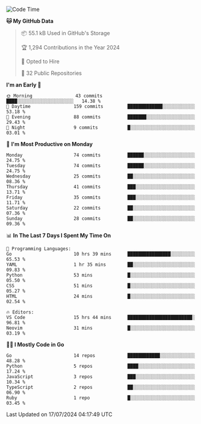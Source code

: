 <!--START_SECTION:thansetan-waka-->
![Code Time](http://img.shields.io/badge/Code%20Time-129%20hrs%2045%20mins-blue)

**🐱 My GitHub Data** 

> 📦 55.1 kB Used in GitHub's Storage 
 > 
> 🏆 1,294 Contributions in the Year 2024
 > 
> 💼 Opted to Hire
 > 
> 📜 32 Public Repositories 
 > 

**I'm an Early 🐤** 

```text
🌞 Morning                43 commits          ████░░░░░░░░░░░░░░░░░░░░░   14.38 % 
🌆 Daytime                159 commits         █████████████░░░░░░░░░░░░   53.18 % 
🌃 Evening                88 commits          ███████░░░░░░░░░░░░░░░░░░   29.43 % 
🌙 Night                  9 commits           █░░░░░░░░░░░░░░░░░░░░░░░░   03.01 % 
```

📅 **I'm Most Productive on Monday** 

```text
Monday                   74 commits          ██████░░░░░░░░░░░░░░░░░░░   24.75 % 
Tuesday                  74 commits          ██████░░░░░░░░░░░░░░░░░░░   24.75 % 
Wednesday                25 commits          ██░░░░░░░░░░░░░░░░░░░░░░░   08.36 % 
Thursday                 41 commits          ███░░░░░░░░░░░░░░░░░░░░░░   13.71 % 
Friday                   35 commits          ███░░░░░░░░░░░░░░░░░░░░░░   11.71 % 
Saturday                 22 commits          ██░░░░░░░░░░░░░░░░░░░░░░░   07.36 % 
Sunday                   28 commits          ██░░░░░░░░░░░░░░░░░░░░░░░   09.36 % 
```

📊 **In The Last 7 Days I Spent My Time On** 

```text
💬 Programming Languages: 
Go                       10 hrs 39 mins      ████████████████░░░░░░░░░   65.53 % 
YAML                     1 hr 35 mins        ██░░░░░░░░░░░░░░░░░░░░░░░   09.83 % 
Python                   53 mins             █░░░░░░░░░░░░░░░░░░░░░░░░   05.50 % 
CSS                      51 mins             █░░░░░░░░░░░░░░░░░░░░░░░░   05.27 % 
HTML                     24 mins             █░░░░░░░░░░░░░░░░░░░░░░░░   02.54 % 

🔥 Editors: 
VS Code                  15 hrs 44 mins      ████████████████████████░   96.81 % 
Neovim                   31 mins             █░░░░░░░░░░░░░░░░░░░░░░░░   03.19 % 
```

**🧑‍💻 I Mostly Code in Go** 

```text
Go                       14 repos            ████████████░░░░░░░░░░░░░   48.28 % 
Python                   5 repos             ████░░░░░░░░░░░░░░░░░░░░░   17.24 % 
JavaScript               3 repos             ███░░░░░░░░░░░░░░░░░░░░░░   10.34 % 
TypeScript               2 repos             ██░░░░░░░░░░░░░░░░░░░░░░░   06.90 % 
Ruby                     1 repo              █░░░░░░░░░░░░░░░░░░░░░░░░   03.45 % 
```

Last Updated on 17/07/2024 04:17:49 UTC
<!--END_SECTION:thansetan-waka-->